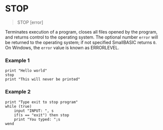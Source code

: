 # STOP

> STOP [error]

Terminates execution of a program, closes all files opened by the program, and returns control to the operating system. The optional number `error` will be returned to the operating system; if not specified SmallBASIC returns `0`. On Windows, the `error` value is known as ERRORLEVEL.

### Example 1

```
print "Hello world"
stop
print "This will never be printed"
```

### Example 2

```
print "Type exit to stop program"
while (true)
    input "INPUT: ", s
    if(s == "exit") then stop
    print "You typed: ";s
wend
```
